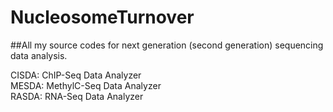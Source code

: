 # NucleosomeTurnover
##All my source codes for next generation (second generation) sequencing data analysis.
                                                             
CISDA:  ChIP-Seq Data Analyzer                                          
MESDA: MethylC-Seq Data Analyzer                                       
RASDA: RNA-Seq Data Analyzer                                 

                                                             

